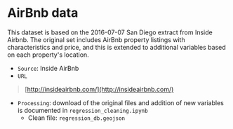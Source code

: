 # AirBnb data

This dataset is based on the 2016-07-07 San Diego extract from Inside Airbnb. The original set includes AirBnb property listings with characteristics and price, and this is extended to additional variables based on each property's location.

- `Source`: Inside AirBnb
- `URL`

> [http://insideairbnb.com/](http://insideairbnb.com/)

- `Processing`: download of the original files and addition of new variables is documented in `regression_cleaning.ipynb`
    - Clean file: `regression_db.geojson`
